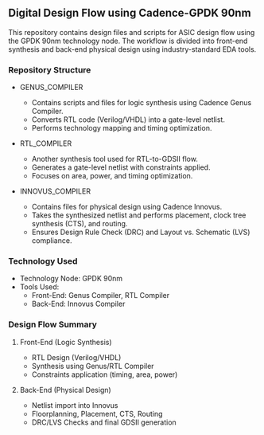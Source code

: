## Digital Design Flow using Cadence-GPDK 90nm  

This repository contains design files and scripts for ASIC design flow using the GPDK 90nm technology node. The workflow is divided into front-end synthesis and back-end physical design using industry-standard EDA tools.

### Repository Structure  

- GENUS_COMPILER  
  - Contains scripts and files for logic synthesis using Cadence Genus Compiler.  
  - Converts RTL code (Verilog/VHDL) into a gate-level netlist.  
  - Performs technology mapping and timing optimization.  

- RTL_COMPILER  
  - Another synthesis tool used for RTL-to-GDSII flow.  
  - Generates a gate-level netlist with constraints applied.  
  - Focuses on area, power, and timing optimization.  

- INNOVUS_COMPILER  
  - Contains files for physical design using Cadence Innovus.  
  - Takes the synthesized netlist and performs placement, clock tree synthesis (CTS), and routing.  
  - Ensures Design Rule Check (DRC) and Layout vs. Schematic (LVS) compliance.  

### Technology Used  
- Technology Node: GPDK 90nm  
- Tools Used:  
  - Front-End: Genus Compiler, RTL Compiler  
  - Back-End: Innovus Compiler  

### Design Flow Summary  
1. Front-End (Logic Synthesis) 
   - RTL Design (Verilog/VHDL)  
   - Synthesis using Genus/RTL Compiler  
   - Constraints application (timing, area, power)  

2. Back-End (Physical Design)  
   - Netlist import into Innovus  
   - Floorplanning, Placement, CTS, Routing  
   - DRC/LVS Checks and final GDSII generation  

